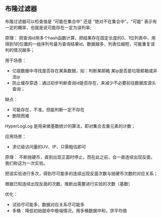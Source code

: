 ## 布隆过滤器
布隆过滤器可以检查值是 “可能在集合中” 还是 “绝对不在集合中”。“可能” 表示有一定的概率，也就是说可能存在一定为误判率;

原理：
把查询id用多个hash函数计算，把结果存在固定长度的0、1位列表中，用得到1的位置的一组序列号最为查询结果id，数据越多，列表位越短，可能重复误判的情况越多；

用于场景：
- 亿级数据中寻找是否存在某条数据，如：判断某邮箱 某ip是否是垃圾邮箱或非法ip
- 防止缓存穿透：通过初步判断查询id是否存在，来减少不必要前往数据库源头查询；

缺点：
- 可能存在，不准，但能判断一定不存在
- 删除困难

HyperLogLog 是用来做基数统计的算法，即对集合去重元素的计数；

应用场景：
- 求亿级访问量的UV、IP，只需粗估即可

原理：
不断抛硬币，直到出现正面时停止，而在此之前，会一直连续出现反面，我们称这为一次实验。

把该实验进行多次，得到尽可能多的连续出现反面次数与抛硬币次数的对应关系；

根据已知连续出现反面的次数，推断出需要进行实验的次数（基数）

优化：
- 试验尽可能多，数据对应关系尽可能多
- 多桶：降低初始就命中极端情况，用多桶数据中和，求平均值


